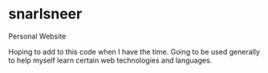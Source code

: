 # snarlsneer
Personal Website

Hoping to add to this code when I have the time. Going to be used generally to help myself learn certain web technologies and languages.
